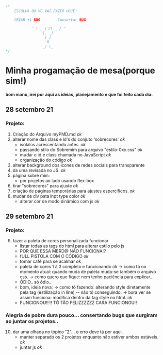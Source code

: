 ```JavaScript
/*
	ESCOLHA OQ VC VAI FAZER HOJE: 

	CRIAR +1 BUG		Consertar BUG

			¯ \ _ (ツ) _ / ¯ 
				 [. .] 	
				  [ ]
				   0
		         _/ \_
*/

```
# Minha progamação de mesa(porque sim!)
__bom mano, irei por aqui as ideias, planejamento e que foi feito cada dia.__

## 28 setembro 21
### Projeto:
1. Criação do Arquivo myPMD.md *ok*
2. alterar nome das class e id's do conjuto 'sobrecores' *ok*
	* isolalos acrescentando antes. *ok*
	* passando stilo do Sobremim para arquivo "estilo-0xx.css" *ok*
	* mudar o id e class chamada no JavaScript *ok*
	* organização do código *ok*
3. alterar background dos icones de redes sociais para transparente
4. da uma revisada no JS. *ok*
5. página sobre mim:
	* por projetos ao lado usando flex-box
6. tirar "sobrecores" para ajuste *ok*
7. criação de páginas temporárias para ajustes espercíficos. *ok*
8. mudar de div pata inpt type color *ok*
	* alterar cor de modo dinâmico com js *ok*


## 29 setembro 21
### Projeto:
9. fazer a paleta de cores personalizada funcionar
	* listar todas as tags do html para alterar estilo pelo js
	* POR QUE ESSA MERD@ NÃO FUNCIONA!?
	* fULL PISTOLA COM O CÓDIGO *ok*
	* tomar café para se acalmar *ok*
	* paleta de cores 1 á 3 completo e funcionando *ok* 
		-> como tá no momento atual: quando muda de paleta muda-se também o arquivo css.
		-> como quero que fique: nem tenho paciência para explicar...
	* ÓDIO.. só ódio..
	* bom, ideia nova:
		-> como tô fazendo: alterando style diretamente pela tag (estilização in line) -- não tô conseguindo.
		-> bora ver se assim funciona: modifica dentro da tag style no html. *ok*
	* FUNCIONOU!!!!! TÔ TÃO FELIZZZZZZ CARA FUNCIONOU!!
### Alegria de pobre dura pouco... consertando bugs que surgiram ao juntar os projetos..
10. dar uma olhada no tópico "2"... o erro deve tá por aqui.
	* manter separado os 2 projetos enquanto não estiver ambos estáveis. *ok*
	* juntar js *ok* 

